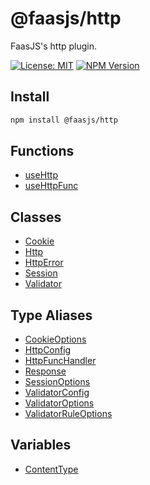 # @faasjs/http

FaasJS's http plugin.

[![License: MIT](https://img.shields.io/npm/l/@faasjs/http.svg)](https://github.com/faasjs/faasjs/blob/main/packages/http/LICENSE)
[![NPM Version](https://img.shields.io/npm/v/@faasjs/http.svg)](https://www.npmjs.com/package/@faasjs/http)

## Install

```sh
npm install @faasjs/http
```

## Functions

- [useHttp](functions/useHttp.md)
- [useHttpFunc](functions/useHttpFunc.md)

## Classes

- [Cookie](classes/Cookie.md)
- [Http](classes/Http.md)
- [HttpError](classes/HttpError.md)
- [Session](classes/Session.md)
- [Validator](classes/Validator.md)

## Type Aliases

- [CookieOptions](type-aliases/CookieOptions.md)
- [HttpConfig](type-aliases/HttpConfig.md)
- [HttpFuncHandler](type-aliases/HttpFuncHandler.md)
- [Response](type-aliases/Response.md)
- [SessionOptions](type-aliases/SessionOptions.md)
- [ValidatorConfig](type-aliases/ValidatorConfig.md)
- [ValidatorOptions](type-aliases/ValidatorOptions.md)
- [ValidatorRuleOptions](type-aliases/ValidatorRuleOptions.md)

## Variables

- [ContentType](variables/ContentType.md)
